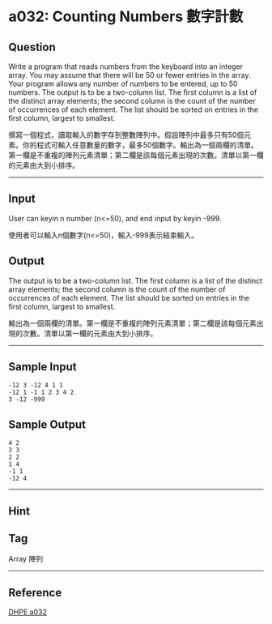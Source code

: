 # a032: Counting Numbers 數字計數

## Question
Write a program that reads numbers from the keyboard into an integer array. You may assume that there will be 50 or fewer entries in the array. Your program allows any number of numbers to be entered, up to 50 numbers. The output is to be a two-column list. The first column is a list of the distinct array elements; the second column is the count of the number of occurrences of each element. The list should be sorted on entries in the first column, largest to smallest.

撰寫一個程式，讀取輸入的數字存到整數陣列中。假設陣列中最多只有50個元素。你的程式可輸入任意數量的數字，最多50個數字。輸出為一個兩欄的清單。第一欄是不重複的陣列元素清單；第二欄是該每個元素出現的次數。清單以第一欄的元素由大到小排序。

---

## Input
User can keyin n number (n<=50), and end input by keyin -999.

使用者可以輸入n個數字(n<=50)，輸入-999表示結束輸入。

## Output
The output is to be a two-column list. The first column is a list of the distinct array elements; the second column is the count of the number of occurrences of each element. The list should be sorted on entries in the first column, largest to smallest.

輸出為一個兩欄的清單。第一欄是不重複的陣列元素清單；第二欄是該每個元素出現的次數。清單以第一欄的元素由大到小排序。

---

## Sample Input
```
-12 3 -12 4 1 1
-12 1 -1 1 2 3 4 2 
3 -12 -999
```

## Sample Output
```
4 2 
3 3 
2 2
1 4
-1 1
-12 4
```

---

## Hint

## Tag
Array 陣列

---
## Reference
[DHPE a032](http://134.208.12.72/ShowProblem?problemid=a032)